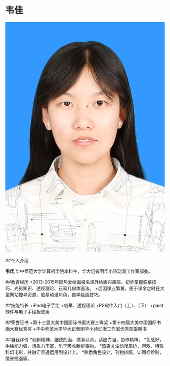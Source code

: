 # 韦佳
![个人照片](https://github.com/wikimiles/test02/blob/main/file01/%E4%B8%AA%E4%BA%BA%E7%85%A7%E7%89%87.jpg?raw=true)

##个人介绍

**韦佳**,华中师范大学计算机学院本科生，华大记者团华小诗动漫工作室部委。

##教育经历
+2013-2015年因热爱绘画报名课外绘画兴趣班，初步掌握临摹技巧、光影知识、透视理论、石膏几何体画法。
+后因课业繁重，便于课余之时在大型网站搜寻资源，临摹动漫角色，自学绘画技巧。

##技能特长
+iPad电子手绘
+临摹、透视理论
+PS软件入门（上）、（下）
+paint软件与电子手绘板使用

##荣誉证书
+第十三届大美中国国际书画大赛三等奖
+第十四届大美中国国际书画大赛优秀奖
+华中师范大学华大记者团华小诗动漫工作室优秀部委聘书

##自我评价
*创新精神，细致刻画，做事认真，适应力强，协作精神。
*色感好，手绘能力强，想象力丰富，乐于吸收新鲜事物。
*热衷关注动漫周边、游戏、特效科幻电影，并融汇贯通运用到设计上。
*熟悉角色设计，刊物排版，UI图标绘制，情景插画等。
